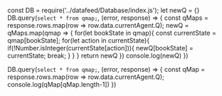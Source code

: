 <!-- How I got the keys which were real -->
<!-- Node environment -->
const DB = require('../datafeed/Database/index.js');
let newQ = {}
DB.query(`select * from qmap;`, (error, response) => {
  const qMaps = response.rows.map(row => row.data.currentAgent.Q);
  newQ = qMaps.map(qmap => {
    for(let bookState in qmap){
      const currentState = qmap[bookState];
      for(let action in currentState){
        if(!Number.isInteger(currentState[action])){
          newQ[bookState] = currentState;
          break;
        }
      }
    }
    return newQ
  })
  console.log(newQ)
})




<!-- Get Q from last trained model -->
DB.query(`select * from qmap;`, (error, response) => {
  const qMap = response.rows.map(row => row.data.currentAgent.Q);
  console.log(qMap[qMap.length-1])
})
